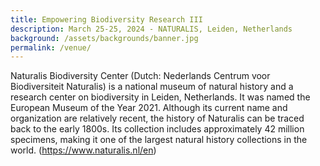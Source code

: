 ```yaml
---
title: Empowering Biodiversity Research III
description: March 25-25, 2024 - NATURALIS, Leiden, Netherlands
background: /assets/backgrounds/banner.jpg
permalink: /venue/
---
```


Naturalis Biodiversity Center (Dutch: Nederlands Centrum voor Biodiversiteit Naturalis) is a national museum of natural history and a research center on biodiversity in Leiden, Netherlands.
It was named the European Museum of the Year 2021. Although its current name and organization are relatively recent, the history of Naturalis can be traced back to the early 1800s.
Its collection includes approximately 42 million specimens, making it one of the largest natural history collections in the world. (<https://www.naturalis.nl/en>)
